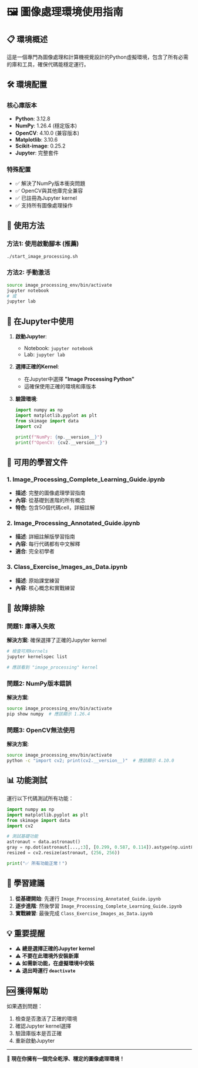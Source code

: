 # 🖼️ 圖像處理環境使用指南

## 📋 環境概述

這是一個專門為圖像處理和計算機視覺設計的Python虛擬環境，包含了所有必需的庫和工具，確保代碼能穩定運行。

## 🛠️ 環境配置

### 核心庫版本
- **Python**: 3.12.8
- **NumPy**: 1.26.4 (穩定版本)
- **OpenCV**: 4.10.0 (兼容版本)
- **Matplotlib**: 3.10.6
- **Scikit-image**: 0.25.2
- **Jupyter**: 完整套件

### 特殊配置
- ✅ 解決了NumPy版本衝突問題
- ✅ OpenCV與其他庫完全兼容
- ✅ 已註冊為Jupyter kernel
- ✅ 支持所有圖像處理操作

## 🚀 使用方法

### 方法1: 使用啟動腳本 (推薦)
```bash
./start_image_processing.sh
```

### 方法2: 手動激活
```bash
source image_processing_env/bin/activate
jupyter notebook
# 或
jupyter lab
```

## 📝 在Jupyter中使用

1. **啟動Jupyter**:
   - Notebook: `jupyter notebook`
   - Lab: `jupyter lab`

2. **選擇正確的Kernel**:
   - 在Jupyter中選擇 **"Image Processing Python"**
   - 這確保使用正確的環境和庫版本

3. **驗證環境**:
   ```python
   import numpy as np
   import matplotlib.pyplot as plt
   from skimage import data
   import cv2

   print(f"NumPy: {np.__version__}")
   print(f"OpenCV: {cv2.__version__}")
   ```

## 📁 可用的學習文件

### 1. Image_Processing_Complete_Learning_Guide.ipynb
- **描述**: 完整的圖像處理學習指南
- **內容**: 從基礎到進階的所有概念
- **特色**: 包含50個代碼cell，詳細註解

### 2. Image_Processing_Annotated_Guide.ipynb
- **描述**: 詳細註解版學習指南
- **內容**: 每行代碼都有中文解釋
- **適合**: 完全初學者

### 3. Class_Exercise_Images_as_Data.ipynb
- **描述**: 原始課堂練習
- **內容**: 核心概念和實戰練習

## 🔧 故障排除

### 問題1: 庫導入失敗
**解決方案**: 確保選擇了正確的Jupyter kernel
```bash
# 檢查可用kernels
jupyter kernelspec list

# 應該看到 "image_processing" kernel
```

### 問題2: NumPy版本錯誤
**解決方案**:
```bash
source image_processing_env/bin/activate
pip show numpy  # 應該顯示 1.26.4
```

### 問題3: OpenCV無法使用
**解決方案**:
```bash
source image_processing_env/bin/activate
python -c "import cv2; print(cv2.__version__)"  # 應該顯示 4.10.0
```

## 📊 功能測試

運行以下代碼測試所有功能：

```python
import numpy as np
import matplotlib.pyplot as plt
from skimage import data
import cv2

# 測試基礎功能
astronaut = data.astronaut()
gray = np.dot(astronaut[...,:3], [0.299, 0.587, 0.114]).astype(np.uint8)
resized = cv2.resize(astronaut, (256, 256))

print("✅ 所有功能正常！")
```

## 🎯 學習建議

1. **從基礎開始**: 先運行 `Image_Processing_Annotated_Guide.ipynb`
2. **逐步進階**: 然後學習 `Image_Processing_Complete_Learning_Guide.ipynb`
3. **實戰練習**: 最後完成 `Class_Exercise_Images_as_Data.ipynb`

## 💡 重要提醒

- ⚠️ **總是選擇正確的Jupyter kernel**
- ⚠️ **不要在此環境外安裝新庫**
- ⚠️ **如需新功能，在虛擬環境中安裝**
- ⚠️ **退出時運行 `deactivate`**

## 🆘 獲得幫助

如果遇到問題：
1. 檢查是否激活了正確的環境
2. 確認Jupyter kernel選擇
3. 驗證庫版本是否正確
4. 重新啟動Jupyter

---

**🎉 現在你擁有一個完全乾淨、穩定的圖像處理環境！**